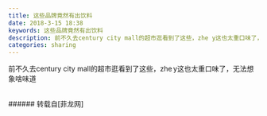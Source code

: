 ```yaml
---
title: 这些品牌竟然有出饮料
date: 2018-3-15 18:38
keywords: 这些品牌竟然有出饮料
description: 前不久去century city mall的超市逛看到了这些，zhe y这也太重口味了，无法想象啥味道
categories: sharing
---
```

<td class="t_f" id="postmessage_1189469">

前不久去century city mall的超市逛看到了这些，zhe y这也太重口味了，无法想象啥味道<br/>
<img alt="" border="0" class="zoom" data-cf-modified-d69ad4d6bd207947120d6d29-="" file="http://www.flw.ph/data/appbyme/upload/image/201803/15/GNGcLAgQb1CW.jpg" id="aimg_t2zlu" lazyloadthumb="1" onclick="" onmouseover="" src="http://www.flw.ph/data/appbyme/upload/image/201803/15/GNGcLAgQb1CW.jpg"/><br/>
<br/>
</td>
###### 转载自[菲龙网]